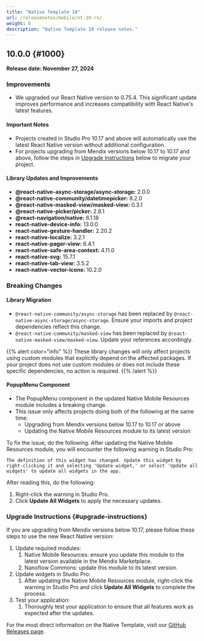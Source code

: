 ```yaml
---
title: "Native Template 10"
url: /releasenotes/mobile/nt-10-rn/
weight: 6
description: "Native Template 10 release notes."
---
```


## 10.0.0 {#1000}

**Release date: November 27, 2024**

### Improvements

* We upgraded our React Native version to 0.75.4. This significant update improves performance and increases compatibility with React Native's latest features.

#### Important Notes

* Projects created in Studio Pro 10.17 and above will automatically use the latest React Native version without additional configuration.
* For projects upgrading from Mendix versions below 10.17 to 10.17 and above, follow the steps in [Upgrade Instructions](#upgrade-instructions) below to migrate your project.

#### Library Updates and Improvements

* **@react-native-async-storage/async-storage:** 2.0.0  
* **@react-native-community/datetimepicker:** 8.2.0  
* **@react-native-masked-view/masked-view:** 0.3.1  
* **@react-native-picker/picker:** 2.8.1  
* **@react-navigation/native:** 6.1.18  
* **react-native-device-info:** 13.0.0  
* **react-native-gesture-handler:** 2.20.2  
* **react-native-localize:** 3.2.1  
* **react-native-pager-view:** 6.4.1  
* **react-native-safe-area-context:** 4.11.0  
* **react-native-svg:** 15.7.1  
* **react-native-tab-view:** 3.5.2  
* **react-native-vector-icons:** 10.2.0  

### Breaking Changes

#### Library Migration

* `@react-native-community/async-storage` has been replaced by `@react-native-async-storage/async-storage`. Ensure your imports and project dependencies reflect this change.
* `@react-native-community/masked-view` has been replaced by `@react-native-masked-view/masked-view`. Update your references accordingly.

{{% alert color="info" %}}
These library changes will only affect projects using custom modules that explicitly depend on the affected packages. If your project does not use custom modules or does not include these specific dependencies, no action is required.
{{% /alert %}}

#### PopupMenu Component

* The PopupMenu component in the updated Native Mobile Resources module includes a breaking change.
* This issue only affects projects doing both of the following at the same time:
    * Upgrading from Mendix versions below 10.17 to 10.17 or above
    * Updating the Native Mobile Resources module to its latest version

To fix the issue, do the following. After updating the Native Mobile Resources module, you will encounter the following warning in Studio Pro:

`The definition of this widget has changed. Update this widget by right-clicking it and selecting 'Update widget,' or select 'Update all widgets' to update all widgets in the app.`

After reading this, do the following:

1. Right-click the warning in Studio Pro.
1. Click **Update All Widgets** to apply the necessary updates.

### Upgrade Instructions {#upgrade-instructions}

If you are upgrading from Mendix versions below 10.17, please follow these steps to use the new React Native version:

1. Update required modules:
    1. Native Mobile Resources: ensure you update this module to the latest version available in the Mendix Marketplace.
    1. Nanoflow Commons: update this module to its latest version.
1. Update widgets in Studio Pro:
    1. After updating the Native Mobile Resources module, right-click the warning in Studio Pro and click **Update All Widgets** to complete the process.
1. Test your application:
    1. Thoroughly test your application to ensure that all features work as expected after the updates.

For the most direct information on the Native Template, visit our [GitHub Releases page](https://github.com/mendix/native-template/releases/tag/v10.0.0).
